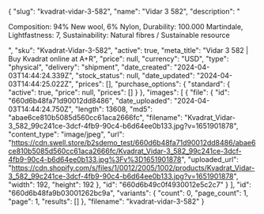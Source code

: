 {
  "slug": "kvadrat-vidar-3-582",
  "name": "Vidar 3 582",
  "description": "<p>Composition: 94% New wool, 6% Nylon, Durability: 100.000 Martindale, Lightfastness: 7, Sustainability: Natural fibres / Sustainable resource</p>",
  "sku": "Kvadrat-Vidar-3-582",
  "active": true,
  "meta_title": "Vidar 3 582 | Buy Kvadrat online at A+R",
  "price": null,
  "currency": "USD",
  "type": "physical",
  "delivery": "shipment",
  "date_created": "2024-04-03T14:44:24.339Z",
  "stock_status": null,
  "date_updated": "2024-04-03T14:44:25.022Z",
  "prices": [],
  "purchase_options": {
    "standard": {
      "active": true,
      "price": null,
      "prices": []
    }
  },
  "images": [
    {
      "file": {
        "id": "660d6b48fa71d90012dd8486",
        "date_uploaded": "2024-04-03T14:44:24.750Z",
        "length": 13608,
        "md5": "abae6ce810b5085d560cc61aca2666fc",
        "filename": "Kvadrat_Vidar-3_582_99c241ce-3dcf-4fb9-90c4-b6d64ee0b133.jpg?v=1651901878",
        "content_type": "image/jpeg",
        "url": "https://cdn.swell.store/b2sdemo_test/660d6b48fa71d90012dd8486/abae6ce810b5085d560cc61aca2666fc/Kvadrat_Vidar-3_582_99c241ce-3dcf-4fb9-90c4-b6d64ee0b133.jpg%3Fv%3D1651901878",
        "uploaded_url": "https://cdn.shopify.com/s/files/1/0012/2005/1002/products/Kvadrat_Vidar-3_582_99c241ce-3dcf-4fb9-90c4-b6d64ee0b133.jpg?v=1651901878",
        "width": 192,
        "height": 192
      },
      "id": "660d6b49c0f4930012e5c2c7"
    }
  ],
  "id": "660d6b48fa9b03001262bc9a",
  "variants": {
    "count": 0,
    "page_count": 1,
    "page": 1,
    "results": []
  },
  "filename": "kvadrat-vidar-3-582"
}